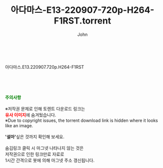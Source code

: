 ﻿---
layout: post
title:  "아다마스-E13-220907-720p-H264-F1RST.torrent"
author: John
categories: [ 드라마 ]
tags: [  ]
image:  
description: "아다마스-E13-220907-720p-H264-F1RST torrent 정보 공유"
toc: true
toc_sticky: true
---

<br>

아다마스.E13.220907.720p.H264-F1RST  
    
<br><br><br>
<p data-ke-size="size16"><b><span style="color: green;">주의사항</span></b><br /><br />※저작권 문제로 인해 토렌트 다운로드 링크는<br /><b><span style="color: red;">유사 이미지</span></b>에 숨겨뒀습니다.<br />※Due to copyright issues, the torrent download link is hidden where it looks like an image.<br /><br /><b>'설마'</b>싶은 것까지 확인해 보세요.<br /><br />숨김링크 클릭 시 마그넷 나타나지 않는 것은<br />저작권으로 인한 링크만료 자료로<br />1시간 간격으로 봇에 의해 마그넷 주소 갱신됩니다.</p>
